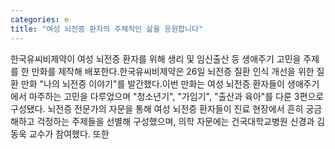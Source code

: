```yaml
---
categories: e
title: "여성 뇌전증 환자의 주체적인 삶을 응원합니다"
---
```

한국유씨비제약이 여성 뇌전증 환자를 위해 생리 및 임신출산 등 생애주기 고민을 주제를 한 만화를 제작해 배포한다.한국유씨비제약은 26일 뇌전증 질환 인식 개선을 위한 질환 만화 "나의 뇌전증 이야기"를 발간했다.이번 만화는 여성 뇌전증 환자들이 생애주기에서 마주하는 고민을 다루었으며 "청소년기", "가임기", "출산과 육아"를 다룬 3편으로 구성됐다. 뇌전증 전문가의 자문을 통해 여성 뇌전증 환자들이 진료 현장에서 흔히 궁금해하고 걱정하는 주제들을 선별해 구성했으며, 의학 자문에는 건국대학교병원 신경과 김동욱 교수가 참여했다. 또한